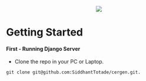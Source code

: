 <div align="center" >
  <img src="https://github.com/SiddhantTotade/spotify/blob/main/app_images/listen_logo.png" />
</div>

# Getting Started

#### First - Running Django Server
+ Clone the repo in your PC or Laptop.
```shell
git clone git@github.com:SiddhantTotade/cergen.git.
```
